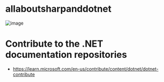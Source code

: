 # allaboutsharpanddotnet

![image](https://github.com/user-attachments/assets/293d2649-a9ad-4906-9308-8ab9bc64fdb7)

# Contribute to the .NET documentation repositories
- https://learn.microsoft.com/en-us/contribute/content/dotnet/dotnet-contribute
